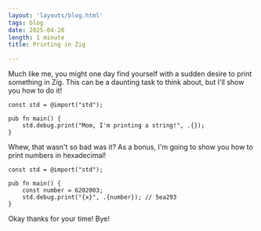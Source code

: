 ```yaml
---
layout: 'layouts/blog.html'
tags: blog
date: 2025-04-28
length: 1 minute
title: Printing in Zig

---
```


Much like me, you might one day find yourself with a sudden desire to print something in Zig. This can be a daunting task to think about, but I'll show you how to do it!

```zig
const std = @import("std");

pub fn main() {
    std.debug.print("Mom, I'm printing a string!", .{});
}
```

Whew, that wasn't so bad was it? As a bonus, I'm going to show you how to print numbers in hexadecimal!

```zig
const std = @import("std");

pub fn main() {
    const number = 6202003;
    std.debug.print("{x}", .{number}); // 5ea293
}
```
Okay thanks for your time! Bye!
